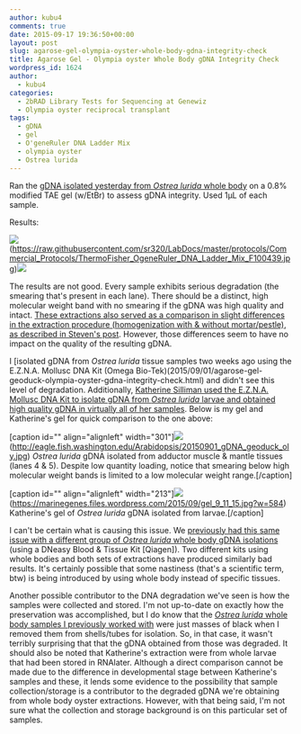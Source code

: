 ```yaml
---
author: kubu4
comments: true
date: 2015-09-17 19:36:50+00:00
layout: post
slug: agarose-gel-olympia-oyster-whole-body-gdna-integrity-check
title: Agarose Gel - Olympia oyster Whole Body gDNA Integrity Check
wordpress_id: 1624
author:
  - kubu4
categories:
  - 2bRAD Library Tests for Sequencing at Genewiz
  - Olympia oyster reciprocal transplant
tags:
  - gDNA
  - gel
  - O'geneRuler DNA Ladder Mix
  - olympia oyster
  - Ostrea lurida
---
```


Ran the [gDNA isolated yesterday from _Ostrea lurida_ whole body](https://robertslab.github.io/sams-notebook/2015/09/16/dna-isolation-olympia-oyster-whole-body.html) on a 0.8% modified TAE gel (w/EtBr) to assess gDNA integrity. Used 1μL of each sample.



Results:

![](https://raw.githubusercontent.com/sr320/LabDocs/master/protocols/Commercial_Protocols/ThermoFisher_OgeneRuler_DNA_Ladder_Mix_F100439.jpg)(https://raw.githubusercontent.com/sr320/LabDocs/master/protocols/Commercial_Protocols/ThermoFisher_OgeneRuler_DNA_Ladder_Mix_F100439.jpg)[![](http://eagle.fish.washington.edu/Arabidopsis/20150917_gel_gDNA_Oly_RAD.jpg)](http://eagle.fish.washington.edu/Arabidopsis/20150917_gel_gDNA_Oly_RAD.jpg)

The results are not good. Every sample exhibits serious degradation (the smearing that's present in each lane). There should be a distinct, high molecular weight band with no smearing if the gDNA was high quality and intact. [These extractions also served as a comparison in slight differences in the extraction procedure (homogenization with & without mortar/pestle), as described in Steven's post](https://onsnetwork.org/halfshell/2015/09/16/running-the-numbers/). However, those differences seem to have no impact on the quality of the resulting gDNA.

I [isolated gDNA from _Ostrea lurida_ tissue samples two weeks ago using the E.Z.N.A. Mollusc DNA Kit (Omega Bio-Tek)(2015/09/01/agarose-gel-geoduck-olympia-oyster-gdna-integrity-check.html) and didn't see this level of degradation. Additionally, [Katherine Silliman used the E.Z.N.A. Mollusc DNA Kit to isolate gDNA from _Ostrea lurida_ larvae and obtained high quality gDNA in virtually all of her samples](https://marinegenes.com/2015/09/11/friday-91112/). Below is my gel and Katherine's gel for quick comparison to the one above:

[caption id="" align="alignleft" width="301"]![](https://eagle.fish.washington.edu/Arabidopsis/20150901_gDNA_geoduck_oly.jpg)(http://eagle.fish.washington.edu/Arabidopsis/20150901_gDNA_geoduck_oly.jpg) _Ostrea lurida_ gDNA isolated from adductor muscle & mantle tissues (lanes 4 & 5). Despite low quantity loading, notice that smearing below high molecular weight bands is limited to a low molecular weight range.[/caption]

[caption id="" align="alignleft" width="213"]![](https://marinegenes.files.wordpress.com/2015/09/gel_9_11_15.jpg?w=584)(https://marinegenes.files.wordpress.com/2015/09/gel_9_11_15.jpg?w=584) Katherine's gel of _Ostrea lurida_ gDNA isolated from larvae.[/caption]

























I can't be certain what is causing this issue. We [previously had this same issue with a different group of _Ostrea lurida_ whole body gDNA isolations](https://heareresearch.blogspot.com/2015/02/2-18-2015-96-well-plate-extract-gel-run.html) (using a DNeasy Blood & Tissue Kit [Qiagen]). Two different kits using whole bodies and both sets of extractions have produced similarly bad results. It's certainly possible that some nastiness (that's a scientific term, btw) is being introduced by using whole body instead of specific tissues.

Another possible contributor to the DNA degradation we've seen is how the samples were collected and stored. I'm not up-to-date on exactly how the preservation was accomplished, but I do know that the [_Ostrea lurida_ whole body samples I previously worked with](https://robertslab.github.io/sams-notebook/2014/10/14/dna-isolation-olympia-oyster-populations-for-rad-sequencing.html) were just masses of black when I removed them from shells/tubes for isolation. So, in that case, it wasn't terribly surprising that that the gDNA obtained from those was degraded. It should also be noted that Katherine's extraction were from whole larvae that had been stored in RNAlater. Although a direct comparison cannot be made due to the difference in developmental stage between Katherine's samples and these, it lends some evidence to the possibility that sample collection/storage is a contributor to the degraded gDNA we're obtaining from whole body oyster extractions. However, with that being said, I'm not sure what the collection and storage background is on this particular set of samples.
